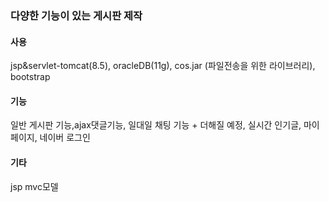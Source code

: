 ### 다양한 기능이 있는 게시판 제작

#### 사용
jsp&servlet-tomcat(8.5), oracleDB(11g),  cos.jar (파일전송을 위한 라이브러리), bootstrap

#### 기능
일반 게시판 기능,ajax댓글기능, 일대일 채팅 기능 + 더해질 예정, 실시간 인기글, 마이페이지, 네이버 로그인

#### 기타
jsp mvc모델 


